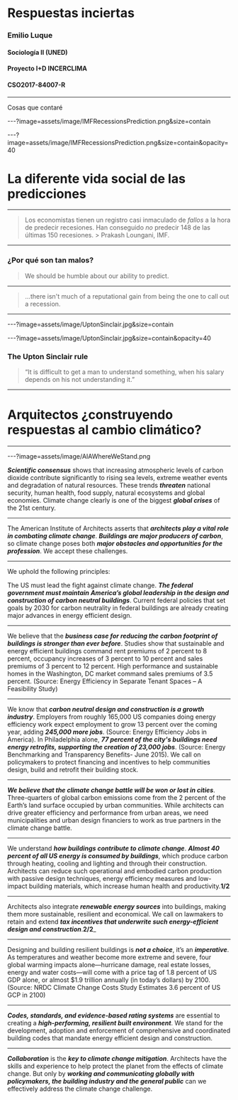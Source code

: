 # Respuestas inciertas

### Emilio Luque
#### Sociología II (UNED)

#### Proyecto I+D INCERCLIMA
#### CSO2017-84007-R

---

Cosas que contaré

---?image=assets/image/IMFRecessionsPrediction.png&size=contain

---?image=assets/image/IMFRecessionsPrediction.png&size=contain&opacity=40

# La diferente vida social de las predicciones

---

> Los economistas tienen un registro casi inmaculado de _fallos_ a la hora de predecir recesiones. Han conseguido _no_ predecir 148 de las últimas 150 recesiones.
	> Prakash Loungani, IMF.

---

### ¿Por qué son tan malos?

> We should be humble about our ability to predict.

---

> ...there isn't much of a reputational gain from being the one to call out a recession.

---

---?image=assets/image/UptonSinclair.jpg&size=contain

---?image=assets/image/UptonSinclair.jpg&size=contain&opacity=40

### The Upton Sinclair rule

> “It is difficult to get a man to understand something, when his salary depends on his not understanding it.”

---

# Arquitectos ¿construyendo respuestas al cambio climático?

---

---?image=assets/image/AIAWhereWeStand.png

_**Scientific consensus**_ shows that increasing atmospheric levels of carbon dioxide contribute significantly to rising sea levels, extreme weather events and degradation of natural resources. These trends **_threaten_** national security, human health, food supply, natural ecosystems and global economies. Climate change clearly is one of the biggest _**global crises**_ of the 21st century.

---

The American Institute of Architects asserts that _**architects play a vital role in combating climate change**_. _**Buildings are major producers of carbon**_, so climate change poses both _**major obstacles and opportunities for the profession**_. We accept these challenges.

---

We uphold the following principles:

The US must lead the fight against climate change. _**The federal government must maintain America’s global leadership in the design and construction of carbon neutral buildings**_. Current federal policies that set goals by 2030 for carbon neutrality in federal buildings are already creating major advances in energy efficient design.

---

We believe that the _**business case for reducing the carbon footprint of buildings is stronger than ever before**_. Studies show that sustainable and energy efficient buildings command rent premiums of 2 percent to 8 percent, occupancy increases of 3 percent to 10 percent and sales premiums of 3 percent to 12 percent. High performance and sustainable homes in the Washington, DC market command sales premiums of 3.5 percent. (Source: Energy Efficiency in Separate Tenant Spaces – A Feasibility Study)

---

We know that _**carbon neutral design and construction is a growth industry**_. Employers from roughly 165,000 US companies doing energy efficiency work expect employment to grow 13 percent over the coming year, adding _**245,000 more jobs**_. (Source: Energy Efficiency Jobs in America). In Philadelphia alone, _**77 percent of the city's buildings need energy retrofits, supporting the creation of 23,000 jobs**_. (Source: Energy Benchmarking and Transparency Benefits- June 2015). We call on policymakers to protect financing and incentives to help communities design, build and retrofit their building stock.

---

_**We believe that the climate change battle will be won or lost in cities**_. Three-quarters of global carbon emissions come from the 2 percent of the Earth’s land surface occupied by urban communities. While architects can drive greater efficiency and performance from urban areas, we need municipalities and urban design financiers to work as true partners in the climate change battle.

---

We understand _**how buildings contribute to climate change**_. _**Almost 40 percent of all US energy is consumed by buildings**_, which produce carbon through heating, cooling and lighting and through their construction. Architects can reduce such operational and embodied carbon production with passive design techniques, energy efficiency measures and low-impact building materials, which increase human health and productivity.**1/2**

---

Architects also integrate _**renewable energy sources**_ into buildings, making them more sustainable, resilient and economical. We call on lawmakers to retain and extend _**tax incentives that underwrite such energy-efficient design and construction**_.**2/2**_

---

Designing and building resilient buildings is _**not a choice**_, it’s an _**imperative**_. As temperatures and weather become more extreme and severe, four global warming impacts alone—hurricane damage, real estate losses, energy and water costs—will come with a price tag of 1.8 percent of US GDP alone, or almost $1.9 trillion annually (in today’s dollars) by 2100. (Source: NRDC Climate Change Costs Study Estimates 3.6 percent of US GCP in 2100)

---

_**Codes, standards, and evidence-based rating systems**_ are essential to creating a _**high-performing, resilient built environment**_. We stand for the development, adoption and enforcement of comprehensive and coordinated building codes that mandate energy efficient design and construction.

---

_**Collaboration**_ is the _**key to climate change mitigation**_. Architects have the skills and experience to help protect the planet from the effects of climate change. But only by _**working and communicating globally with policymakers, the building industry and the general public**_ can we effectively address the climate change challenge.


